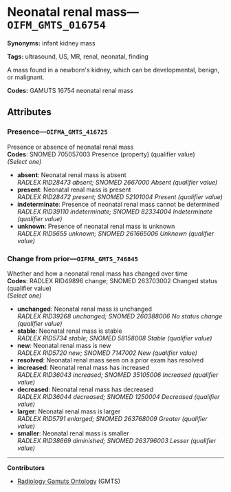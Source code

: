 # Neonatal renal mass—`OIFM_GMTS_016754`

**Synonyms:** infant kidney mass

**Tags:** ultrasound, US, MR, renal, neonatal, finding

A mass found in a newborn's kidney, which can be developmental, benign, or malignant.

**Codes:** GAMUTS 16754 neonatal renal mass

## Attributes

### Presence—`OIFMA_GMTS_416725`

Presence or absence of neonatal renal mass  
**Codes**: SNOMED 705057003 Presence (property) (qualifier value)  
*(Select one)*

- **absent**: Neonatal renal mass is absent  
_RADLEX RID28473 absent; SNOMED 2667000 Absent (qualifier value)_
- **present**: Neonatal renal mass is present  
_RADLEX RID28472 present; SNOMED 52101004 Present (qualifier value)_
- **indeterminate**: Presence of neonatal renal mass cannot be determined  
_RADLEX RID39110 indeterminate; SNOMED 82334004 Indeterminate (qualifier value)_
- **unknown**: Presence of neonatal renal mass is unknown  
_RADLEX RID5655 unknown; SNOMED 261665006 Unknown (qualifier value)_

### Change from prior—`OIFMA_GMTS_746845`

Whether and how a neonatal renal mass has changed over time  
**Codes**: RADLEX RID49896 change; SNOMED 263703002 Changed status (qualifier value)  
*(Select one)*

- **unchanged**: Neonatal renal mass is unchanged  
_RADLEX RID39268 unchanged; SNOMED 260388006 No status change (qualifier value)_
- **stable**: Neonatal renal mass is stable  
_RADLEX RID5734 stable; SNOMED 58158008 Stable (qualifier value)_
- **new**: Neonatal renal mass is new  
_RADLEX RID5720 new; SNOMED 7147002 New (qualifier value)_
- **resolved**: Neonatal renal mass seen on a prior exam has resolved  
- **increased**: Neonatal renal mass has increased  
_RADLEX RID36043 increased; SNOMED 35105006 Increased (qualifier value)_
- **decreased**: Neonatal renal mass has decreased  
_RADLEX RID36044 decreased; SNOMED 1250004 Decreased (qualifier value)_
- **larger**: Neonatal renal mass is larger  
_RADLEX RID5791 enlarged; SNOMED 263768009 Greater (qualifier value)_
- **smaller**: Neonatal renal mass is smaller  
_RADLEX RID38669 diminished; SNOMED 263796003 Lesser (qualifier value)_

---

**Contributors**

- [Radiology Gamuts Ontology](https://gamuts.net/) (GMTS)